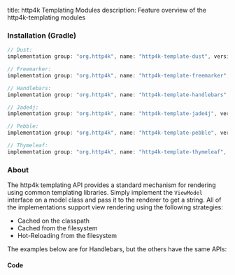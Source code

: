 title: http4k Templating Modules
description: Feature overview of the http4k-templating modules

### Installation (Gradle)

```groovy
// Dust: 
implementation group: "org.http4k", name: "http4k-template-dust", version: "4.27.4.0"

// Freemarker: 
implementation group: "org.http4k", name: "http4k-template-freemarker", version: "4.27.4.0"

// Handlebars: 
implementation group: "org.http4k", name: "http4k-template-handlebars", version: "4.27.4.0"

// Jade4j: 
implementation group: "org.http4k", name: "http4k-template-jade4j", version: "4.27.4.0"

// Pebble: 
implementation group: "org.http4k", name: "http4k-template-pebble", version: "4.27.4.0"

// Thymeleaf: 
implementation group: "org.http4k", name: "http4k-template-thymeleaf", version: "4.27.4.0"
```

### About
The http4k templating API provides a standard mechanism for rendering using common templating libraries. Simply implement the `ViewModel` interface on a model class and pass it to the renderer to get a string. All of the implementations support view rendering using the following strategies:

* Cached on the classpath
* Cached from the filesystem
* Hot-Reloading from the filesystem

The examples below are for Handlebars, but the others have the same APIs:

#### Code  [<img class="octocat"/>](https://github.com/http4k/http4k/blob/master/src/docs/guide/reference/templating/example.kt)

<script src="https://gist-it.appspot.com/https://github.com/http4k/http4k/blob/master/src/docs/guide/reference/templating/example.kt"></script>

[http4k]: https://http4k.org
